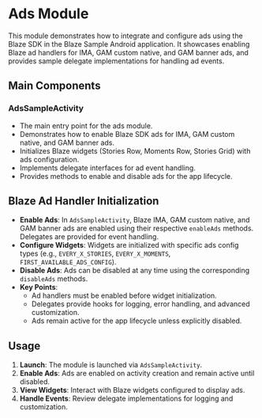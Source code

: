 # Ads Module

This module demonstrates how to integrate and configure ads using the Blaze SDK in the Blaze Sample Android application. It showcases enabling Blaze ad handlers for IMA, GAM custom native, and GAM banner ads, and provides sample delegate implementations for handling ad events.

## Main Components

### AdsSampleActivity
- The main entry point for the ads module.
- Demonstrates how to enable Blaze SDK ads for IMA, GAM custom native, and GAM banner ads.
- Initializes Blaze widgets (Stories Row, Moments Row, Stories Grid) with ads configuration.
- Implements delegate interfaces for ad event handling.
- Provides methods to enable and disable ads for the app lifecycle.

## Blaze Ad Handler Initialization
- **Enable Ads**: In `AdsSampleActivity`, Blaze IMA, GAM custom native, and GAM banner ads are enabled using their respective `enableAds` methods. Delegates are provided for event handling.
- **Configure Widgets**: Widgets are initialized with specific ads config types (e.g., `EVERY_X_STORIES`, `EVERY_X_MOMENTS`, `FIRST_AVAILABLE_ADS_CONFIG`).
- **Disable Ads**: Ads can be disabled at any time using the corresponding `disableAds` methods.
- **Key Points**:
  - Ad handlers must be enabled before widget initialization.
  - Delegates provide hooks for logging, error handling, and advanced customization.
  - Ads remain active for the app lifecycle unless explicitly disabled.

## Usage

1. **Launch**: The module is launched via `AdsSampleActivity`.
2. **Enable Ads**: Ads are enabled on activity creation and remain active until disabled.
3. **View Widgets**: Interact with Blaze widgets configured to display ads.
4. **Handle Events**: Review delegate implementations for logging and customization.
